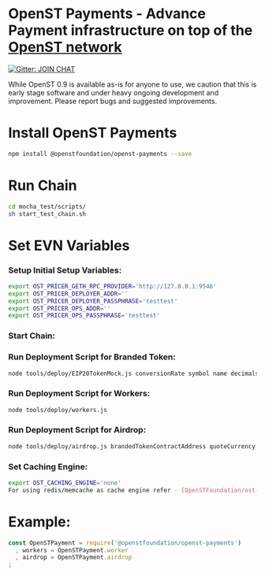 # OpenST Payments - Advance Payment infrastructure on top of the [OpenST network](https://simpletoken.org)

[![Gitter: JOIN CHAT](https://img.shields.io/badge/gitter-JOIN%20CHAT-brightgreen.svg)](https://gitter.im/OpenSTFoundation/SimpleToken)

While OpenST 0.9 is available as-is for anyone to use, we caution that this is early stage software and under heavy ongoing development and improvement. Please report bugs and suggested improvements.

# Install OpenST Payments

```bash
npm install @openstfoundation/openst-payments --save
```

# Run Chain

```bash
cd mocha_test/scripts/
sh start_test_chain.sh
```

# Set EVN Variables

### Setup Initial Setup Variables:

```bash
export OST_PRICER_GETH_RPC_PROVIDER='http://127.0.0.1:9546'
export OST_PRICER_DEPLOYER_ADDR=''
export OST_PRICER_DEPLOYER_PASSPHRASE='testtest'
export OST_PRICER_OPS_ADDR=''
export OST_PRICER_OPS_PASSPHRASE='testtest'
```

### Start Chain:


### Run Deployment Script for Branded Token:

```bash
node tools/deploy/EIP20TokenMock.js conversionRate symbol name decimals gasPrice
```

### Run Deployment Script for Workers:

```bash
node tools/deploy/workers.js
```

### Run Deployment Script for Airdrop:

```bash
node tools/deploy/airdrop.js brandedTokenContractAddress quoteCurrency workerContractAddress airdropBudgetHolder gasPrice
```

### Set Caching Engine:

```bash
export OST_CACHING_ENGINE='none'
For using redis/memcache as cache engine refer - [OpenSTFoundation/ost-price-oracle](https://github.com/OpenSTFoundation/ost-price-oracle)
```

# Example:
```js
const OpenSTPayment = require('@openstfoundation/openst-payments')
  , workers = OpenSTPayment.worker
  , airdrop = OpenSTPayment.airdrop
;

```